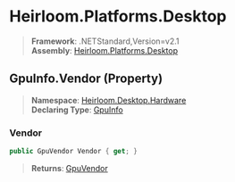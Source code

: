 # Heirloom.Platforms.Desktop

> **Framework**: .NETStandard,Version=v2.1  
> **Assembly**: [Heirloom.Platforms.Desktop][0]

## GpuInfo.Vendor (Property)

> **Namespace**: [Heirloom.Desktop.Hardware][0]  
> **Declaring Type**: [GpuInfo][1]

### Vendor

```cs
public GpuVendor Vendor { get; }
```

> **Returns**: [GpuVendor][2]

[0]: ../../../Heirloom.Platforms.Desktop.md
[1]: ../GpuInfo.md
[2]: ../GpuVendor.md
